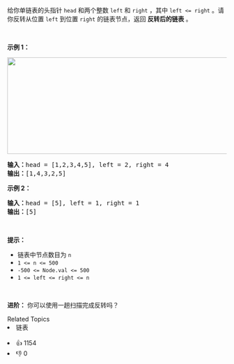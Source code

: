 给你单链表的头指针 <code>head</code> 和两个整数 <code>left</code> 和 <code>right</code> ，其中 <code>left <= right</code> 。请你反转从位置 <code>left</code> 到位置 <code>right</code> 的链表节点，返回 <strong>反转后的链表</strong> 。
<p> </p>

<p><strong>示例 1：</strong></p>
<img alt="" src="https://assets.leetcode.com/uploads/2021/02/19/rev2ex2.jpg" style="width: 542px; height: 222px;" />
<pre>
<strong>输入：</strong>head = [1,2,3,4,5], left = 2, right = 4
<strong>输出：</strong>[1,4,3,2,5]
</pre>

<p><strong>示例 2：</strong></p>

<pre>
<strong>输入：</strong>head = [5], left = 1, right = 1
<strong>输出：</strong>[5]
</pre>

<p> </p>

<p><strong>提示：</strong></p>

<ul>
	<li>链表中节点数目为 <code>n</code></li>
	<li><code>1 <= n <= 500</code></li>
	<li><code>-500 <= Node.val <= 500</code></li>
	<li><code>1 <= left <= right <= n</code></li>
</ul>

<p> </p>

<p><strong>进阶：</strong> 你可以使用一趟扫描完成反转吗？</p>
<div><div>Related Topics</div><div><li>链表</li></div></div><br><div><li>👍 1154</li><li>👎 0</li></div>